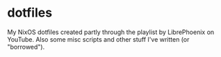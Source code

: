 # dotfiles
My NixOS dotfiles created partly through the playlist by LibrePhoenix on YouTube. Also some misc scripts and other stuff I've written (or "borrowed").
